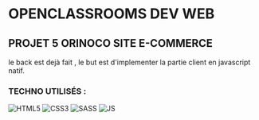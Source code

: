 # OPENCLASSROOMS DEV WEB

## PROJET 5 ORINOCO SITE E-COMMERCE

le back est dejà fait , le but est  d'implementer la partie client en javascript natif.

### TECHNO UTILISÉS :

![HTML5](https://icon-icons.com/icons2/2107/PNG/96/file_type_html_icon_130541.png)    ![CSS3](https://icon-icons.com/icons2/2107/PNG/96/file_type_css_icon_130661.png)  ![SASS](https://icon-icons.com/icons2/2415/PNG/96/sass_original_logo_icon_146350.png) ![JS](https://icon-icons.com/icons2/2108/PNG/96/javascript_icon_130900.png)

